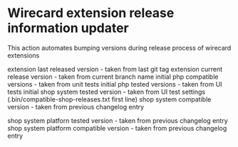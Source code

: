 # Wirecard extension release information updater

This action automates bumping versions during release process of wirecard extensions

extension last released version  - taken from last git tag
extension current release version - taken from current branch name
initial php compatible versions - taken from unit tests
initial php tested versions - taken from UI tests
initial shop system tested version - taken from UI test settings (.bin/compatible-shop-releases.txt first line)
shop system compatible version - taken from previous changelog entry

shop system platforn  tested version - taken from previous changelog entry
shop system platform compatible version - taken from previous changelog entry

